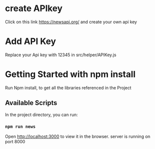 # create APIkey 
Click on this link https://newsapi.org/ and create your own api key
# Add API Key
Replace your Api key with 12345 in src/helper/APIKey.js 
# Getting Started with npm install
Run Npm install, to get all the libraries referenced in the Project
## Available Scripts

In the project directory, you can run:

### `npm run news`

Open [http://localhost:3000](http://localhost:3000) to view it in the browser.
server is running on port 8000